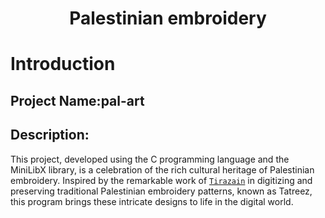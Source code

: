 <h1 align="center">Palestinian embroidery</h1>

# Introduction

## Project Name:pal-art

## Description:

This project, developed using the C programming language and the MiniLibX library, is a celebration of the rich cultural heritage of Palestinian embroidery. Inspired by the remarkable work of [`Tirazain`](https://tirazain.com/) in digitizing and preserving traditional Palestinian embroidery patterns, known as Tatreez, this program brings these intricate designs to life in the digital world.
